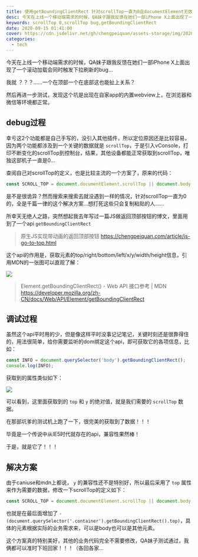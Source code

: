 ```yaml
---
title: 使用getBoundingClientRect 针对scrollTop一直为0且documentElement无效的解决方案
desc: 今天在上线一个移动端需求的时候，QA妹子跟我反馈在她们一部iPhone X上面出现了一个滚动加载会同时触发下拉刷新的bug…我就 ？？？……一个在顶部一个在底部这也能扯上关系？然后再进一步测试，发现这个坑是出现在自家app的内置webview上，在浏览器和微信等环境都正常。
keywords: scrollTop 0,scrollTop bug,getBoundingClientRect
date: 2020-09-15 01:41:00
cover: https://cdn.jsdelivr.net/gh/chengpeiquan/assets-storage/img/2020/09/3.jpg
categories: 
  - tech
---
```


今天在上线一个移动端需求的时候，QA妹子跟我反馈在她们一部iPhone X上面出现了一个滚动加载会同时触发下拉刷新的bug…

我就 ？？？……一个在顶部一个在底部这也能扯上关系？

然后再进一步测试，发现这个坑是出现在自家app的内置webview上，在浏览器和微信等环境都正常。

## debug过程

幸亏这2个功能都是自己手写的，没引入其他插件，所以定位原因还是比较容易，因为两个功能都涉及到一个关键的数据就是 `scrollTop`，于是引入vConsole，打印不断变化的scrollTop到控制台，结果，其他设备都能正常获取到scrollTop，唯独这部机子一直是0…

查阅自己对scrollTop的定义，也是比较主流的一个方案了，原来的代码：

```js
const SCROLL_TOP = document.documentElement.scrollTop || document.body.scrollTop;
```

是不是很诡异？然而搜索来搜索去就没遇到一样的情况，针对scrollTop一直为0的，全是千篇一律的这个解决方案…想打死这些只会复制粘贴的人……

所幸天无绝人之路，突然想起我去年写过一篇JS做返回顶部按钮的博文，里面用到了一个api `getBoundingClientRect`

> 原生JS实现带动画的返回顶部按钮
> https://chengpeiquan.com/article/js-go-to-top.html

这个api的作用是，获取元素的top/right/bottom/left/x/y/width/height信息，引用MDN的一张图可以直观了解：

![](https://cdn.jsdelivr.net/gh/chengpeiquan/assets-storage/img/2020/09/2.jpg)

> Element.getBoundingClientRect() - Web API 接口参考 | MDN
> https://developer.mozilla.org/zh-CN/docs/Web/API/Element/getBoundingClientRect

## 调试过程

虽然这个api平时用的少，但是像这样平时没事记记笔记，关键时刻还是很靠得住的，用法很简单，给你需要监听的dom绑定这个api，即可获取它的各项信息，比如：

```js
const INFO = document.querySelector('body').getBoundingClientRect();
console.log(INFO);
```

获取到的属性类似如下：

![](https://cdn.jsdelivr.net/gh/chengpeiquan/assets-storage/img/2020/09/1.jpg)

可以看到，这里面获取到的 `top` 和 `y` 的绝对值，就是我们需要的 `scrollTop` 数据。

在那部坑爹的测试机上跑了一下，很完美的获取到了数据！！！

毕竟是一个传说中从IE5时代就存在的api，兼容性果然棒！

于是，就是它了！！！

## 解决方案

由于caniuse和mdn上都说， `y` 的兼容性还不是特别好，所以最后采用了 `top` 属性来作为需要的数据，修改一下scrollTop的定义如下：

```js
const SCROLL_TOP = document.documentElement.scrollTop || document.body.scrollTop || -(document.querySelector('.container').getBoundingClientRect().top);
```

也就是在最后面增加了 `-(document.querySelector('.container').getBoundingClientRect().top)`，具体的元素根据实际的业务需求来，可以是body也可以是其他元素。

这个方案真的特别美好，其他的业务代码完全不需要修改，QA妹子测试通过，我俩都可以准时下班回家！！！（各回各家…